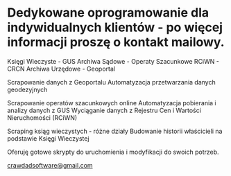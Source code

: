 # Dedykowane oprogramowanie dla indywidualnych klientów - po więcej informacji proszę o kontakt mailowy.

Księgi Wieczyste - GUS
Archiwa Sądowe - Operaty Szacunkowe
RCiWN - CRCN
Archiwa Urzędowe - Geoportal

Scrapowanie danych z Geoportalu
Automatyzacja przetwarzania danych geodezyjnych

Scrapowanie operatów szacunkowych online
Automatyzacja pobierania i analizy danych z GUS
Wyciąganie danych z Rejestru Cen i Wartości Nieruchomości (RCiWN)

Scraping ksiąg wieczystych - różne działy
Budowanie historii właścicieli na podstawie Księgi Wieczystej

Oferuję gotowe skrypty do uruchomienia i modyfikacji do swoich potrzeb.

crawdadsoftware@gmail.com
